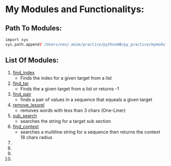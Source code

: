 # My Modules and Functionalitys:

## Path To Modules:
```sh
import sys
sys.path.append('/Users/neo/.mine/practice/pythonAB/py_practice/mymodules')
```
## List Of Modules:
1. [find_index](./searches.py)    
    * Finds the index for a given target from a list    
2. [find_tar](./searches.py)    
    * Finds the a given target from a list or returns -1     
3. [find_pair](./searches.py)    
    * finds a pair of values in a sequence that equeals a given target    
4. [remove_lessrel](./searches.py)    
    * removes words with less than 3 chars (One-Liner)
5. [sub_search](./searches.py)    
    * searches the string for a target sub section
6. [find_context](./searches.py)    
    * searches a multiline string for a sequence then returns the context 18 chars radius
7. []()    
8. []()    
9. []()    
10. []()    